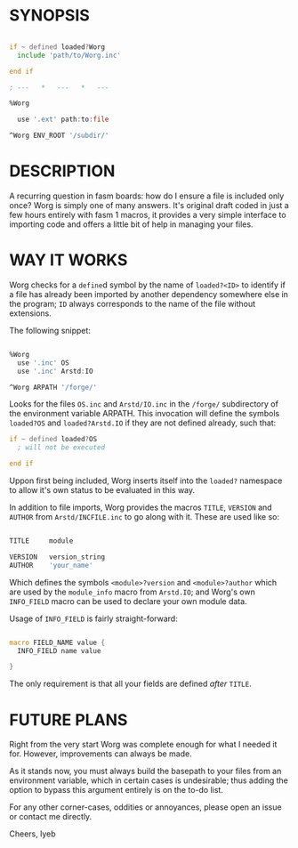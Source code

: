 # SYNOPSIS

```asm

if ~ defined loaded?Worg
  include 'path/to/Worg.inc'

end if

; ---   *   ---   *   ---

%Worg

  use '.ext' path:to:file

^Worg ENV_ROOT '/subdir/'

```

# DESCRIPTION

A recurring question in fasm boards: how do I ensure a file is included only once? Worg is simply one of many answers. It's original draft coded in just a few hours entirely with fasm 1 macros, it provides a very simple interface to importing code and offers a little bit of help in managing your files.

# WAY IT WORKS

Worg checks for a `define`d symbol by the name of `loaded?<ID>` to identify if a file has already been imported by another dependency somewhere else in the program; `ID` always corresponds to the name of the file without extensions.

The following snippet:

```asm

%Worg
  use '.inc' OS
  use '.inc' Arstd:IO

^Worg ARPATH '/forge/'

```

Looks for the files `OS.inc` and `Arstd/IO.inc` in the `/forge/` subdirectory of the environment variable ARPATH. This invocation will define the symbols `loaded?OS` and `loaded?Arstd.IO` if they are not defined already, such that:

```asm
if ~ defined loaded?OS
  ; will not be executed

end if

```

Uppon first being included, Worg inserts itself into the `loaded?` namespace to allow it's own status to be evaluated in this way.

In addition to file imports, Worg provides the macros `TITLE`, `VERSION` and `AUTHOR` from `Arstd/INCFILE.inc` to go along with it. These are used like so:

```asm

TITLE     module

VERSION   version_string
AUTHOR    'your_name'


```

Which defines the symbols `<module>?version` and `<module>?author` which are used by the `module_info` macro from `Arstd.IO`; and Worg's own `INFO_FIELD` macro can be used to declare your own module data.

Usage of `INFO_FIELD` is fairly straight-forward:

```asm

macro FIELD_NAME value {
  INFO_FIELD name value

}

```

The only requirement is that all your fields are defined *after* `TITLE`.

# FUTURE PLANS

Right from the very start Worg was complete enough for what I needed it for. However, improvements can always be made.

As it stands now, you must always build the basepath to your files from an environment variable, which in certain cases is undesirable; thus adding the option to bypass this argument entirely is on the to-do list.

For any other corner-cases, oddities or annoyances, please open an issue or contact me directly.

Cheers, lyeb
